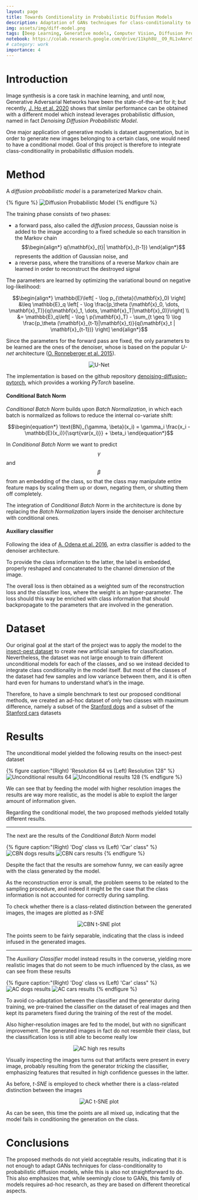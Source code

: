```yaml
---
layout: page
title: Towards Conditionality in Probabilistic Diffusion Models
description: Adaptation of GANs techniques for class-conditionality to probabilistic diffusion models.
img: assets/img/diff-model.png
tags: [Deep Learning, Generative models, Computer Vision, Diffusion Probabilistic Models]
notebook: https://colab.research.google.com/drive/11kph8U__O9_RL1vAmrvS5ohOo_YGpspw
# category: work
importance: 4
---
```


# Introduction

Image synthesis is a core task in machine learning, and until now, Generative Adversarial Networks have been the state-of-the-art for it; but recently, [J. Ho et al. 2020](http://arxiv.org/abs/2006.11239) shows that similar performance can be obtained with a different model which instead leverages probabilistic diffusion, named in fact *Denoising Diffusion Probabilistic Model*.

One major application of generative models is dataset augmentation, but in order to generate new images belonging to a certain class, one would need to have a conditional model. Goal of this project is therefore to integrate class-conditionality in probabilistic diffusion models.

# Method

A *diffusion probabilistic model* is a parameterized Markov chain.

{% figure %}
![Diffusion Probabilistic Model](/assets/img/markov-diffusion.png "Diffusion probabilistic model as a markov chain")
{% endfigure %}

The training phase consists of two phases: 
- a forward pass, also called the *diffusion process*, Gaussian noise is added to the image according to a fixed schedule so each transition in the Markov chain
$$\begin{align*}
	q(\mathbf{x}_{t}| \mathbf{x}_{t-1})
\end{align*}$$ represents the addition of Gaussian noise, and
- a reverse pass, where the transitions of a reverse Markov chain are learned in order to reconstruct the destroyed signal

The parameters are learned by optimizing the variational bound on negative log-likelihood:

$$\begin{align*}
	\mathbb{E}\left[ - \log p_{\theta}(\mathbf{x}_0) \right] &\leq \mathbb{E}_q \left[ - \log \frac{p_\theta (\mathbf{x}_0, \dots, \mathbf{x}_T)}{q(\mathbf{x}_1, \dots, \mathbf{x}_T|\mathbf{x}_0)}\right] \\
	&= \mathbb{E}_q\left[ - \log \ p(\mathbf{x}_T) - \sum_{t \geq 1} \log \frac{p_\theta (\mathbf{x}_{t-1}|\mathbf{x}_t)}{q(\mathbf{x}_t | \mathbf{x}_{t-1})} \right]
\end{align*}$$

Since the parameters for the forward pass are fixed, the only parameters to be learned are the ones of the denoiser, whose is based on the popular *U-net* architecture ([O. Ronneberger et al. 2015](http://arxiv.org/abs/1505.04597)).

<p align="center"><img src="/assets/img/U-net.png" alt="U-Net" title="U-Net architecture for the denoiser" /></p>

The implementation is based on the github repository [denoising-diffusion-pytorch](https://github.com/lucidrains/denoising-diffusion-pytorch), which provides a working *PyTorch* baseline.

#### Conditional Batch Norm

*Conditional Batch Norm* builds upon *Batch Normalization*, in which each batch is normalized as follows to reduce the internal co-variate shift:

$$\begin{equation*}
	\text{BN}_{\gamma, \beta}(x_i) = \gamma_i \frac{x_i - \mathbb{E}(x_i)}{\sqrt{var(x_i)}} + \beta_i
\end{equation*}$$

In *Conditional Batch Norm* we want to predict $$\gamma$$ and $$\beta$$ from an embedding of the class, so that the class may manipulate entire feature maps by scaling them up or down, negating them, or shutting them off completely.

The integration of *Conditional Batch Norm* in the architecture is done by replacing the *Batch Normalization* layers inside the denoiser architecture with conditional ones. 

#### Auxiliary classifier

Following the idea of [A. Odena et al. 2016](https://arxiv.org/abs/1610.09585), an extra classifier is added to the denoiser architecture.

To provide the class information to the latter, the label is embedded, properly reshaped and concatenated to the channel dimension of the image.

The overall loss is then obtained as a weighted sum of the reconstruction loss and the classifier loss, where the weight is an hyper-parameter. The loss should this way be enriched with class information that should backpropagate to the parameters that are involved in the generation.

# Dataset

Our original goal at the start of the project was to apply the model to the [insect-pest dataset](https://openaccess.thecvf.com/content_CVPR_2019/papers/Wu_IP102_A_Large-Scale_Benchmark_Dataset_for_Insect_Pest_Recognition_CVPR_2019_paper.pdf) to create new artificial samples for classification. 
Nevertheless, the dataset was not large enough to train different unconditional models for each of the classes, and so we instead decided to integrate class conditionality in the model itself.
But most of the classes of the dataset had few samples and low variance between them, and it is often hard even for humans to understand what’s in the image.

Therefore, to have a simple benchmark to test our proposed conditional methods, we created an ad-hoc dataset of only two classes with maximum difference, namely a subset of the [Stanford dogs](http://vision.stanford.edu/aditya86/ImageNetDogs/) and a subset of the [Stanford cars](http://ai.stanford.edu/~jkrause/cars/car_dataset.html) datasets

# Results

The unconditional model yielded the following results on the insect-pest dataset

{% figure caption:"(Right) 'Resolution 64 vs (Left) Resolution 128" %}
![Unconditional results 64](/assets/img/unconditional-insects-64.png "Results of the unconditional model fed with image at resolution of 64")
![Unconditional results 128](/assets/img/unconditional-insects-128.png "Results of the unconditional model fed with image at resolution of 128")
{% endfigure %}

We can see that by feeding the model with higher resolution images the results are way more realistic, as the model is able to exploit the larger amount of information given.

Regarding the conditional model, the two proposed methods yielded totally different results.

---

The next are the results of the *Conditional Batch Norm* model

{% figure caption:"(Right) 'Dog' class vs (Left) 'Car' class" %}
![CBN dogs results](/assets/img/cbn-generated-dogs.png "Results of the conditional batch norm model on dogs class images")
![CBN cars results](/assets/img/cbn-generated-cars.png "Results of the conditional batch norm model on cars class images")
{% endfigure %}

Despite the fact that the results are somehow funny, we can easily agree with the class generated by the model. 

As the reconstruction error is small, the problem seems to be related to the sampling procedure, and indeed it might be the case that the class information is not accounted for correctly during sampling.

To check whether there is a class-related distinction between the generated images, the images are plotted as *t-SNE*

<p align="center"><img src="/assets/img/CBN-t-sne-images.png" alt="CBN t-SNE plot" title="t-SNE plot of the conditional batch norm's results" /></p>

The points seem to be fairly separable, indicating that the class is indeed infused in the generated images.

---

The *Auxiliary Classifier* model instead results in the converse, yielding more realistic images that do not seem to be much influenced by the class, as we can see from these results

{% figure caption:"(Right) 'Dog' class vs (Left) 'Car' class" %}
![AC dogs results](/assets/img/ac-generated-dogs.png "Results of the auxiliary classifier model on dogs class images")
![AC cars results](/assets/img/ac-generated-cars.png "Results of the auxiliary classifier model on cars class images")
{% endfigure %}

To avoid co-adaptation between the classifier and the generator during training, we pre-trained the classifier on the dataset of real images and then kept its parameters fixed during the training of the rest of the model.

Also higher-resolution images are fed to the model, but with no significant improvement. The generated images in fact do not resemble their class, but the classification loss is still able to become really low

<p align="center"><img src="/assets/img/ac-generated-128.png" alt="AC high res results" title="Results of the auxiliary classifier model on high resolution images" /></p>

Visually inspecting the images turns out that artifacts were present in every image, probably resulting from the generator *tricking* the classifier, emphasizing features that resulted in high confidence guesses in the latter.

As before, *t-SNE* is employed to check whether there is a class-related distinction between the images

<p align="center"><img src="/assets/img/AC-t-sne-images.png" alt="AC t-SNE plot" title="t-SNE plot of the auxiliary classifier's results" /></p>

As can be seen, this time the points are all mixed up, indicating that the model fails in conditioning the generation on the class.

# Conclusions

The proposed methods do not yield acceptable results, indicating that it is not enough to adapt GANs techniques for class-conditionality to probabilistic diffusion models, while this is also not straightforward to do.
This also emphasizes that, while seemingly close to GANs, this family of models requires ad-hoc research, as they are based on different theoretical aspects.
